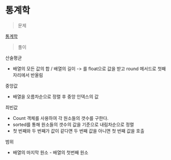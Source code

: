 # 통계학

> 문제

[통계학](https://www.acmicpc.net/problem/2108)

> 풀이

산술평균
- 배열의 모든 값의 합 / 배열의 길이 -> 를 float으로 값을 받고 round 메서드로 첫째자리에서 반올림

중앙값
- 배열을 오름차순으로 정렬 후 중앙 인덱스의 값

최빈값
- Count 객체를 사용하여 각 원소들의 갯수를 구한다.
- sorted를 통해 원소들의 갯수의 값을 기준으로 내림차순으로 정렬
- 첫 번째와 두 번째가 값이 같다면 두 번째 값을 아니면 첫 번째 값을 호출

범위
- 배열의 마지막 원소 - 배열의 첫번째 원소